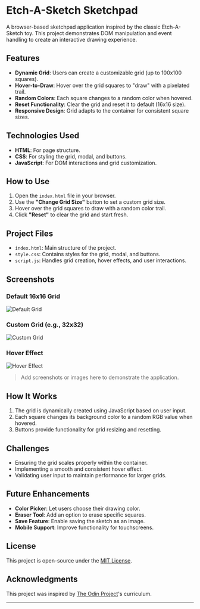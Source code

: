 # Etch-A-Sketch Sketchpad

A browser-based sketchpad application inspired by the classic Etch-A-Sketch toy. This project demonstrates DOM manipulation and event handling to create an interactive drawing experience.

## Features

- **Dynamic Grid**: Users can create a customizable grid (up to 100x100 squares).
- **Hover-to-Draw**: Hover over the grid squares to "draw" with a pixelated trail.
- **Random Colors**: Each square changes to a random color when hovered.
- **Reset Functionality**: Clear the grid and reset it to default (16x16 size).
- **Responsive Design**: Grid adapts to the container for consistent square sizes.

## Technologies Used

- **HTML**: For page structure.
- **CSS**: For styling the grid, modal, and buttons.
- **JavaScript**: For DOM interactions and grid customization.

## How to Use

1. Open the `index.html` file in your browser.
2. Use the **"Change Grid Size"** button to set a custom grid size.
3. Hover over the grid squares to draw with a random color trail.
4. Click **"Reset"** to clear the grid and start fresh.

## Project Files

- `index.html`: Main structure of the project.
- `style.css`: Contains styles for the grid, modal, and buttons.
- `script.js`: Handles grid creation, hover effects, and user interactions.

## Screenshots

### Default 16x16 Grid
![Default Grid](#)

### Custom Grid (e.g., 32x32)
![Custom Grid](#)

### Hover Effect
![Hover Effect](#)

> Add screenshots or images here to demonstrate the application.

## How It Works

1. The grid is dynamically created using JavaScript based on user input.
2. Each square changes its background color to a random RGB value when hovered.
3. Buttons provide functionality for grid resizing and resetting.

## Challenges

- Ensuring the grid scales properly within the container.
- Implementing a smooth and consistent hover effect.
- Validating user input to maintain performance for larger grids.

## Future Enhancements

- **Color Picker**: Let users choose their drawing color.
- **Eraser Tool**: Add an option to erase specific squares.
- **Save Feature**: Enable saving the sketch as an image.
- **Mobile Support**: Improve functionality for touchscreens.

## License

This project is open-source under the [MIT License](LICENSE).

## Acknowledgments

This project was inspired by [The Odin Project](https://www.theodinproject.com/)'s curriculum.

---
